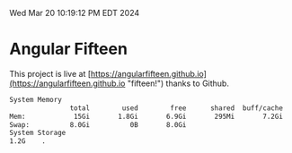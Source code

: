 Wed Mar 20 10:19:12 PM EDT 2024

# Angular Fifteen


This project is live at [https://angularfifteen.github.io](https://angularfifteen.github.io "fifteen!") thanks to Github.

```bash
System Memory
               total        used        free      shared  buff/cache   available
Mem:            15Gi       1.8Gi       6.9Gi       295Mi       7.2Gi        13Gi
Swap:          8.0Gi          0B       8.0Gi
System Storage
1.2G	.
